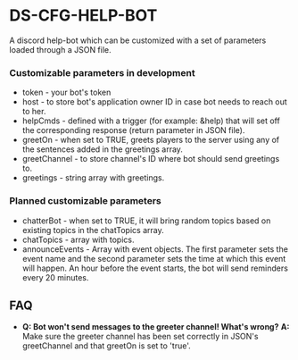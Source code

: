 # DS-CFG-HELP-BOT
A discord help-bot which can be customized with a set of parameters loaded through a JSON file.

### Customizable parameters in development
+ token - your bot's token
+ host - to store bot's application owner ID in case bot needs to reach out to her.
+ helpCmds - defined with a trigger (for example: &help) that will set off the corresponding response (return parameter in JSON file).
+ greetOn - when set to TRUE, greets players to the server using any of the sentences added in the greetings array.
+ greetChannel - to store channel's ID where bot should send greetings to.
+ greetings - string array with greetings.

### Planned customizable parameters
+ chatterBot - when set to TRUE, it will bring random topics based on existing topics in the chatTopics array.
+ chatTopics - array with topics.
+ announceEvents - Array with event objects. The first parameter sets the event name and the second parameter sets the time at which this event will happen. An hour before the event starts, the bot will send reminders every 20 minutes.

## FAQ
+ **Q: Bot won't send messages to the greeter channel! What's wrong?** **A:** Make sure the greeter channel has been set correctly in JSON's greetChannel and that greetOn is set to 'true'.
